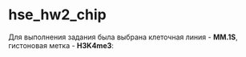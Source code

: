 # hse_hw2_chip
Для выполнения задания была выбрана клеточная линия - **MM.1S**, гистоновая метка - **H3K4me3**:
